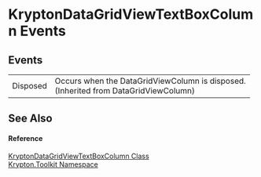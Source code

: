# KryptonDataGridViewTextBoxColumn Events




## Events
<table>
<tr>
<td>Disposed</td>
<td>Occurs when the DataGridViewColumn is disposed.<br />(Inherited from DataGridViewColumn)</td></tr>
</table>

## See Also


#### Reference
<a href="69125ead-d46f-8275-1a1c-3892aadc6dd8.md">KryptonDataGridViewTextBoxColumn Class</a>  
<a href="79d2eac2-21f4-54ff-7552-b20c33c30600.md">Krypton.Toolkit Namespace</a>  
